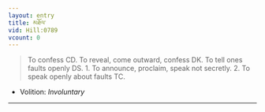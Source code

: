 ```yaml
---
layout: entry
title: མཐོལ་
vid: Hill:0789
vcount: 0
---
```

> To confess CD\. To reveal, come outward, confess DK\. To tell ones faults openly DS\. 1\. To announce, proclaim, speak not secretly\. 2\. To speak openly about faults TC\.

* Volition: _Involuntary_

---

